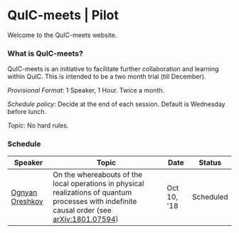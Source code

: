 # QuIC-meets | Pilot
Welcome to the QuIC-meets website. 



### What is QuIC-meets?

QuIC-meets is an initiative to facilitate further collaboration and learning within QuIC. This is intended to be a two month trial (till December). 

*Provisional Format*: 1 Speaker, 1 Hour. Twice a month.

*Schedule policy*: Decide at the end of each session. Default is Wednesday before lunch.

*Topic*: No hard rules. 

### Schedule



| Speaker                                                   | Topic                                                        | Date        | Status    |
| --------------------------------------------------------- | ------------------------------------------------------------ | ----------- | --------- |
| [Ognyan Oreshkov](http://quic.ulb.ac.be/members/oreshkov) | On the whereabouts of the local operations in physical realizations of quantum processes with indefinite causal order (see [arXiv:1801.07594](https://arxiv.org/abs/1801.07594)) | Oct 10, '18 | Scheduled |

